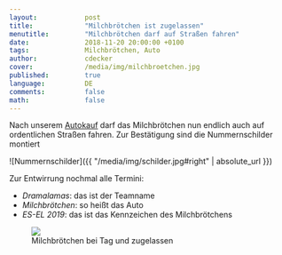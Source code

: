 ```yaml
---
layout:            post
title:             "Milchbrötchen ist zugelassen"
menutitle:         "Milchbrötchen darf auf Straßen fahren"
date:              2018-11-20 20:00:00 +0100
tags:              Milchbrötchen, Auto
author:            cdecker
cover:             /media/img/milchbroetchen.jpg
published:         true
language:          DE
comments:          false
math:			   false
---
```


Nach unserem [Autokauf](/blog/Autokauf) darf das Milchbrötchen nun endlich auch auf ordentlichen Straßen fahren. Zur Bestätigung sind die Nummernschilder montiert

![Nummernschilder]({{ "/media/img/schilder.jpg#right" | absolute_url }})

Zur Entwirrung nochmal alle Termini:

* *Dramalamas*: das ist der Teamname
* *Milchbrötchen*: so heißt das Auto
* *ES-EL 2019*: das ist das Kennzeichen des Milchbrötchens

<figure>
   <img src="{{ "/media/img/milchbroetchen_zugelassen.jpg" | absolute_url }}" />
   <figcaption>Milchbrötchen bei Tag und zugelassen</figcaption>
</figure>


